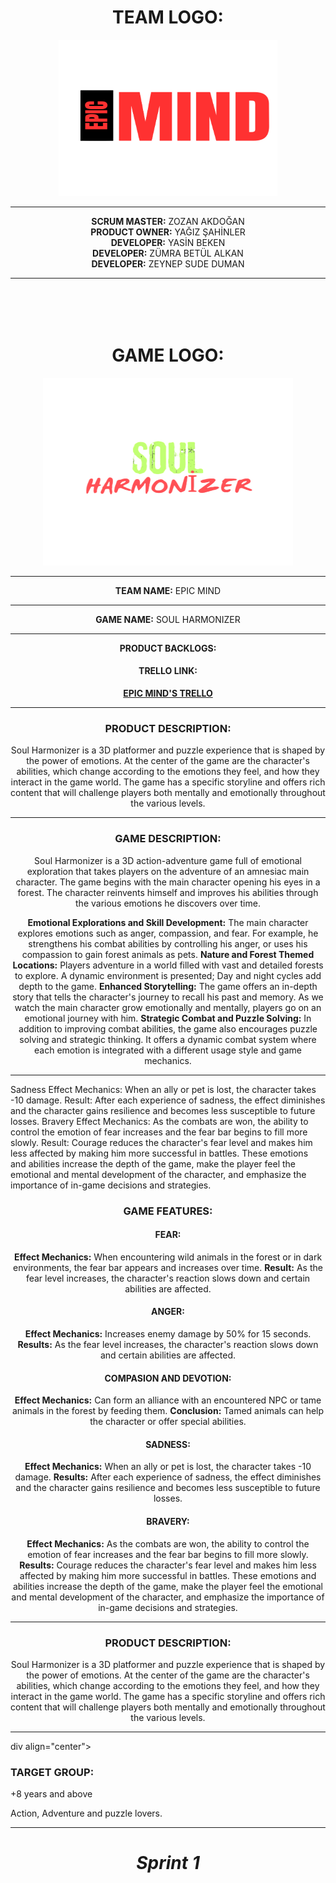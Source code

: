 <div align="center">
    <h1>TEAM LOGO:</h1>
</div>
<div align="center"><img src="teamNameLogo.png" width="350" height="250"></div><hr>
<div align="center">
    <b>SCRUM MASTER:</b>
    ZOZAN AKDOĞAN
</div>
<div align="center">
    <b>PRODUCT OWNER:</b>
    YAĞIZ ŞAHİNLER
</div>
<div align="center">
        <b>DEVELOPER:</b>
        YASİN BEKEN
</div>
<div align="center">
    <b>DEVELOPER:</b>
    ZÜMRA BETÜL ALKAN
</div>
<div align="center">
    <b>DEVELOPER:</b>
    ZEYNEP SUDE DUMAN
</div>
<hr>
<img height="50">
<div align="center">
    <h1>GAME LOGO:</h1>
</div>

<div align="center"><img src="gameNameLogo.png" width="400" height="300"></div><hr>

<div align="center">
    <b>TEAM NAME:</b>
    EPIC MIND
</div><hr>
<div align="center">
    <b>GAME NAME:</b>
    SOUL HARMONIZER
</div><hr>
<div align="center">
    <b>PRODUCT BACKLOGS:</b>
    <h4>TRELLO LINK:</h4>
    <font align="center" color: "green">
  <a href="https://trello.com/invite/b/xrTqoIbq/ATTI4f8740de48680f66f6c977fad6bb6cdd8AB256ED/epic-minds">
    <strong>EPIC MIND'S TRELLO</strong>
  </a>
</font>
</div><hr>

<div align="center">
    <h3>PRODUCT DESCRIPTION:</h3>
    <p>Soul Harmonizer is a 3D platformer and puzzle experience that is shaped by the power of emotions. At the center of the game are the character's abilities, which change according to the emotions they feel, and how they interact in the game world. The game has a specific storyline and offers rich content that will challenge players both mentally and emotionally throughout the various levels.</p>
</div><hr>

<div align="center">
    <h3>GAME DESCRIPTION:</h3>
    <p>Soul Harmonizer is a 3D action-adventure game full of emotional exploration that takes players on the adventure of an amnesiac main character. The game begins with the main character opening his eyes in a forest. The character reinvents himself and improves his abilities through the various emotions he discovers over time.</p>
    <b>Emotional Explorations and Skill Development:</b> 
    The main character explores emotions such as anger, compassion, and fear. For example, he strengthens his combat abilities by controlling his anger, or uses his compassion to gain forest animals as pets.
    <b>Nature and Forest Themed Locations:</b> 
    Players adventure in a world filled with vast and detailed forests to explore. A dynamic environment is presented; Day and night cycles add depth to the game.
    <b>Enhanced Storytelling:</b> 
    The game offers an in-depth story that tells the character's journey to recall his past and memory. As we watch the main character grow emotionally and mentally, players go on an emotional journey with him.
    <b>Strategic Combat and Puzzle Solving:</b> 
    In addition to improving combat abilities, the game also encourages puzzle solving and strategic thinking. It offers a dynamic combat system where each emotion is integrated with a different usage style and game mechanics.
</div><hr>





Sadness
Effect Mechanics: When an ally or pet is lost, the character takes -10 damage.
Result: After each experience of sadness, the effect diminishes and the character gains resilience and becomes less susceptible to future losses.
Bravery
Effect Mechanics: As the combats are won, the ability to control the emotion of fear increases and the fear bar begins to fill more slowly.
Result: Courage reduces the character's fear level and makes him less affected by making him more successful in battles.
These emotions and abilities increase the depth of the game, make the player feel the emotional and mental development of the character, and emphasize the importance of in-game decisions and strategies.

<div align="center">
    <h3>GAME FEATURES:</h3>
    <h4>FEAR:</h4>
    <b>Effect Mechanics:</b>
    When encountering wild animals in the forest or in dark environments, the fear bar appears and increases over time.
    <b>Result:</b>
    As the fear level increases, the character's reaction slows down and certain abilities are affected.
    <h4>ANGER:</h4>
    <b>Effect Mechanics:</b>
    Increases enemy damage by 50% for 15 seconds.
    <b>Results:</b>
    As the fear level increases, the character's reaction slows down and certain abilities are affected.
    <h4>COMPASION AND DEVOTION:</h4>
    <b>Effect Mechanics:</b>
    Can form an alliance with an encountered NPC or tame animals in the forest by feeding them.
    <b>Conclusion:</b>
    Tamed animals can help the character or offer special abilities.
    <h4>SADNESS:</h4>
    <b>Effect Mechanics:</b>
     When an ally or pet is lost, the character takes -10 damage.
    <b>Results:</b>
    After each experience of sadness, the effect diminishes and the character gains resilience and becomes less susceptible to future losses.
    <h4>BRAVERY:</h4>
    <b>Effect Mechanics:</b>
     As the combats are won, the ability to control the emotion of fear increases and the fear bar begins to fill more slowly.
    <b>Results:</b>
    Courage reduces the character's fear level and makes him less affected by making him more successful in battles.
These emotions and abilities increase the depth of the game, make the player feel the emotional and mental development of the character, and emphasize the importance of in-game decisions and strategies.
</div><hr>
<div align="center">
    <h3>PRODUCT DESCRIPTION:</h3>
    <p>Soul Harmonizer is a 3D platformer and puzzle experience that is shaped by the power of emotions. At the center of the game are the character's abilities, which change according to the emotions they feel, and how they interact in the game world. The game has a specific storyline and offers rich content that will challenge players both mentally and emotionally throughout the various levels.</p>
</div><hr>


div align="center">
    <h3>TARGET GROUP:</h3>
    <p>+8 years and above</p>
    <p>Action, Adventure and puzzle lovers.</p>
</div><hr>

<h1 align="center"><i> Sprint 1 </i></h1>
